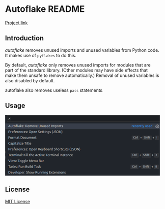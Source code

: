 # Autoflake README

[Project link](https://github.com/myint/autoflake)

## Introduction

_autoflake_ removes unused imports and unused variables from Python code. It makes use of `pyflakes` to do this.

By default, _autoflake_ only removes unused imports for modules that are part of the standard library. (Other modules may have side effects that make them unsafe to remove automatically.) Removal of unused variables is also disabled by default.

autoflake also removes useless `pass` statements.

## Usage

![Usage](./usage.png)

## License

[MIT License](https://github.com/myint/autoflake/blob/master/README.rst)
